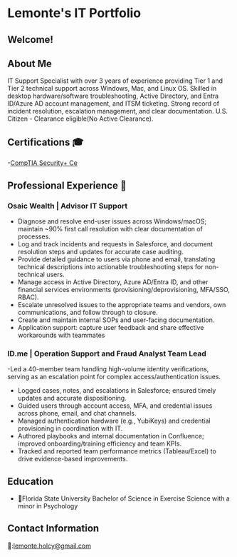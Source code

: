 
<h1> Lemonte's IT Portfolio<a></a> </h1>

## Welcome! 


## About Me 
<p>IT Support Specialist with over 3 years of experience providing Tier 1 and Tier 2 technical support across Windows, Mac, and Linux OS. Skilled in desktop hardware/software troubleshooting, Active Directory, and Entra ID/Azure AD account management, and ITSM ticketing. Strong record of incident resolution, escalation management, and clear documentation. U.S. Citizen - Clearance eligible(No Active Clearance).</p>


## Certifications 🎓
-[CompTIA Security+ Ce](https://www.credly.com/badges/ccedf930-0be8-4f33-8a70-c42cf7db75cb)


## Professional Experience 💼

### Osaic Wealth | Advisor IT Support
- Diagnose and resolve end-user issues across Windows/macOS; maintain ~90% first call resolution with clear documentation of
processes.
- Log and track incidents and requests in Salesforce, and document resolution steps and updates for accurate case auditing.
- Provide detailed guidance to users via phone and email, translating technical descriptions into actionable troubleshooting steps for
non-technical users.
- Manage access in Active Directory, Azure AD/Entra ID, and other financial services environments (provisioning/deprovisioning,
MFA/SSO, RBAC).
- Escalate unresolved issues to the appropriate teams and vendors, own communications, and follow through to closure.
- Create and maintain internal SOPs and user-facing documentation.
- Application support: capture user feedback and share effective workarounds with teammates


### ID.me | Operation Support and Fraud Analyst Team Lead
-Led a 40-member team handling high-volume identity verifications, serving as an escalation point for complex access/authentication issues.
- Logged cases, notes, and escalations in Salesforce; ensured timely updates and accurate dispositioning.
- Guided users through account access, MFA, and credential issues across phone, email, and chat channels.
- Managed authentication hardware (e.g., YubiKeys) and credential provisioning in coordination with IT.
- Authored playbooks and internal documentation in Confluence; improved onboarding/training efficiency and team KPIs.
- Tracked and reported team performance metrics (Tableau/Excel) to drive evidence-based improvements.




## Education 

- 🍢Florida State University Bachelor of Science in Exercise Science with a minor in Psychology


## Contact Information
📧:lemonte.holcy@gmail.com

